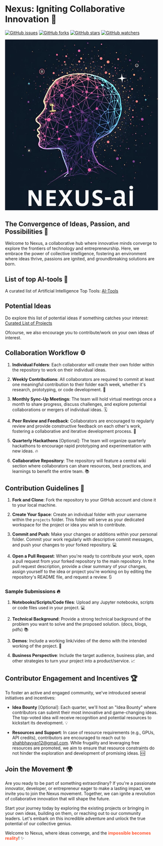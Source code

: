 # Nexus: Igniting Collaborative Innovation 🚀

[![GitHub issues](https://img.shields.io/github/issues/bhavyashahh/nexus-ai?style=plastic)](https://github.com/bhavyashahh/nexus-ai/issues)
[![GitHub forks](https://img.shields.io/github/forks/bhavyashahh/nexus-ai?style=plastic)](https://img.shields.io/github/forks/bhavyashahh/web3terms)
[![GitHub stars](https://img.shields.io/github/stars/bhavyashahh/nexus-ai?style=plastic)](https://img.shields.io/github/stars/bhavyashahh/nexus-ai)
[![GitHub watchers](https://img.shields.io/github/watchers/bhavyashahh/nexus-ai?style=plastic&label=Watch)](https://github.com/bhavyashahh/nexus-ai)

![Nexus Banner](nexus-ai.jpeg)


## The Convergence of Ideas, Passion, and Possibilities 🧠

Welcome to Nexus, a collaborative hub where innovative minds converge to explore the frontiers of technology and entrepreneurship. Here, we embrace the power of collective intelligence, fostering an environment where ideas thrive, passions are ignited, and groundbreaking solutions are born.

## List of top AI-tools 🤖

A curated list of Artificial Intelligence Top Tools: [AI-Tools](ai_tools.md)

## Potential Ideas

Do explore this list of potential ideas if something catches your interest: [Curated List of Projects](potential_ai_ideas.md) 

Ofcourse, we also encourage you to contribute/work on your own ideas of interest.

## Collaboration Workflow ⚙️

1. **Individual Folders**: Each collaborator will create their own folder within the repository to work on their individual ideas.

2. **Weekly Contributions**: All collaborators are required to commit at least one meaningful contribution to their folder each week, whether it's research, prototyping, or code development. 📆

3. **Monthly Sync-Up Meetings**: The team will hold virtual meetings once a month to share progress, discuss challenges, and explore potential collaborations or mergers of individual ideas. 🗓️

4. **Peer Review and Feedback**: Collaborators are encouraged to regularly review and provide constructive feedback on each other's work, fostering a collaborative and iterative development process. 👀

5. **Quarterly Hackathons** [Optional]: The team will organize quarterly hackathons to encourage rapid prototyping and experimentation with new ideas. 🔥

6. **Collaborative Repository**: The repository will feature a central wiki section where collaborators can share resources, best practices, and learnings to benefit the entire team. 📚

## Contribution Guidelines 📝

1. **Fork and Clone**: Fork the repository to your GitHub account and clone it to your local machine.

2. **Create Your Space**: Create an individual folder with your username within the  `projects` folder. This folder will serve as your dedicated workspace for the project or idea you wish to contribute.

3. **Commit and Push**: Make your changes or additions within your personal folder. Commit your work regularly with descriptive commit messages, and push your changes to your forked repository. 💻

4. **Open a Pull Request**: When you're ready to contribute your work, open a pull request from your forked repository to the main repository. In the pull request description, provide a clear summary of your changes, assign yourself to the idea or project you're working on by editing the repository's README file, and request a review. 🔃


### Sample Submissions 🔥

1. **Notebooks/Scripts/Code files**: Upload any Jupyter notebooks, scripts or code files used in your project. 💻

2. **Technical Background**: Provide a strong technical background of the problem you want to solve and the proposed solution. (docs, blogs, pdfs) 📚

3. **Demos**: Include a working link/video of the demo with the intended working of the project. 🎥

4. **Business Perspective**: Include the target audience, business plan, and other strategies to turn your project into a product/service. 📈


## Contributor Engagement and Incentives 🏆

To foster an active and engaged community, we've introduced several initiatives and incentives:

- **Idea Bounty** [Optional]: Each quarter, we'll host an "Idea Bounty" where contributors can submit their most innovative and game-changing ideas. The top-voted idea will receive recognition and potential resources to kickstart its development. 💡

- **Resources and Support**: In case of resource requirements (e.g., GPUs, API credits), contributors are encouraged to reach out to <a href="mailto:shahbhavyan12@gmail.com">shahbhavyan12@gmail.com</a>. While frugality and leveraging free resources are promoted, we aim to ensure that resource constraints do not hinder the exploration and development of promising ideas. 🆘

## Join the Movement 🌍

Are you ready to be part of something extraordinary? If you're a passionate innovator, developer, or entrepreneur eager to make a lasting impact, we invite you to join the Nexus movement. Together, we can ignite a revolution of collaborative innovation that will shape the future.

Start your journey today by exploring the existing projects or bringing in your own ideas, building on them, or reaching out to our community leaders. Let's embark on this incredible adventure and unlock the true potential of our collective genius.

Welcome to Nexus, where ideas converge, and the <span style="font-weight: bold; color: #ff5733;">impossible becomes reality</span>! ✨
